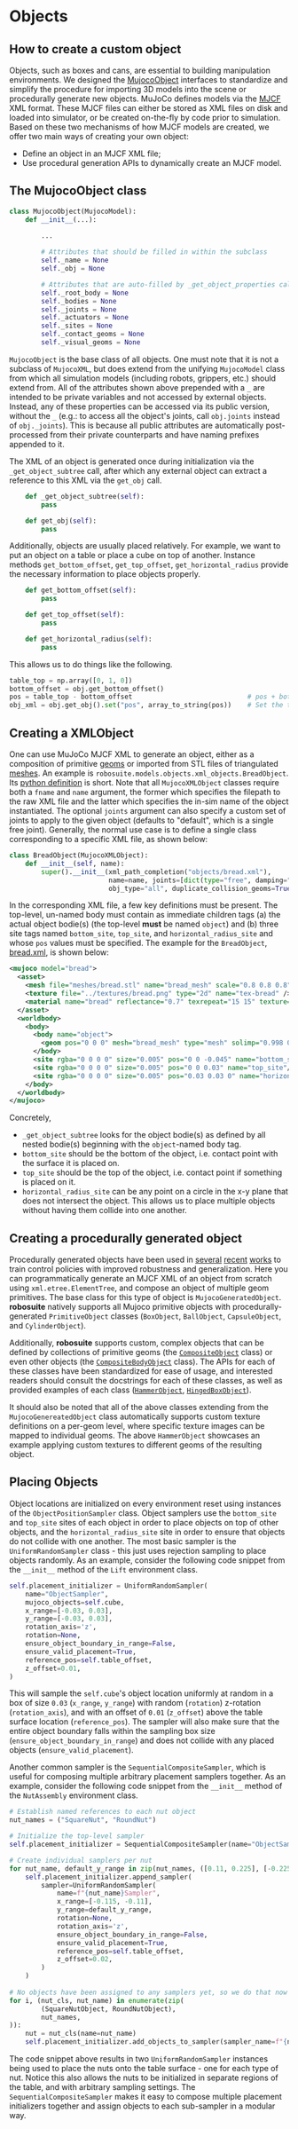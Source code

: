 # Objects

## How to create a custom object
Objects, such as boxes and cans, are essential to building manipulation environments. We designed the [MujocoObject](../../../robosuite/models/objects/objects.py) interfaces to standardize and simplify the procedure for importing 3D models into the scene or procedurally generate new objects. MuJoCo defines models via the [MJCF](http://www.mujoco.org/book/modeling.html) XML format. These MJCF files can either be stored as XML files on disk and loaded into simulator, or be created on-the-fly by code prior to simulation. Based on these two mechanisms of how MJCF models are created, we offer two main ways of creating your own object:

* Define an object in an MJCF XML file;
* Use procedural generation APIs to dynamically create an MJCF model.

## The MujocoObject class
```python
class MujocoObject(MujocoModel):
    def __init__(...):
        
        ...

        # Attributes that should be filled in within the subclass
        self._name = None
        self._obj = None

        # Attributes that are auto-filled by _get_object_properties call
        self._root_body = None
        self._bodies = None
        self._joints = None
        self._actuators = None
        self._sites = None
        self._contact_geoms = None
        self._visual_geoms = None
```
`MujocoObject` is the base class of all objects. One must note that it is not a subclass of `MujocoXML`, but does extend from the unifying `MujocoModel` class from which all simulation models (including robots, grippers, etc.) should extend from. All of the attributes shown above prepended with a `_` are intended to be private variables and not accessed by external objects. Instead, any of these properties can be accessed via its public version, without the `_` (e.g.: to access all the object's joints, call `obj.joints` instead of `obj._joints`). This is because all public attributes are automatically post-processed from their private counterparts and have naming prefixes appended to it.

The XML of an object is generated once during initialization via the `_get_object_subtree` call, after which any external object can extract a reference to this XML via the `get_obj` call.
```python
    def _get_object_subtree(self):
        pass

    def get_obj(self):
        pass
```

Additionally, objects are usually placed relatively. For example, we want to put an object on a table or place a cube on top of another. Instance methods `get_bottom_offset`, `get_top_offset`, `get_horizontal_radius` provide the necessary information to place objects properly. 
```python
    def get_bottom_offset(self):
        pass

    def get_top_offset(self):
        pass

    def get_horizontal_radius(self):
        pass
```
This allows us to do things like the following.
```python
table_top = np.array([0, 1, 0])
bottom_offset = obj.get_bottom_offset()
pos = table_top - bottom_offset                             # pos + bottom_offset = table_top
obj_xml = obj.get_obj().set("pos", array_to_string(pos))    # Set the top-level body of this object
```

## Creating a XMLObject
One can use MuJoCo MJCF XML to generate an object, either as a composition of primitive [geoms](http://mujoco.org/book/modeling.html#geom) or imported from STL files of triangulated [meshes](http://www.mujoco.org/book/modeling.html#mesh). An example is `robosuite.models.objects.xml_objects.BreadObject`. Its [python definition](../../../robosuite/models/objects/xml_objects.py#L41) is short. Note that all `MujocoXMLObject` classes require both a `fname` and `name` argument, the former which specifies the filepath to the raw XML file and the latter which specifies the in-sim name of the object instantiated. The optional `joints` argument can also specify a custom set of joints to apply to the given object (defaults to "default", which is a single free joint). Generally, the normal use case is to define a single class corresponding to a specific XML file, as shown below:
```python
class BreadObject(MujocoXMLObject):
    def __init__(self, name):
        super().__init__(xml_path_completion("objects/bread.xml"),
                         name=name, joints=[dict(type="free", damping="0.0005")],
                         obj_type="all", duplicate_collision_geoms=True)
```

In the corresponding XML file, a few key definitions must be present. The top-level, un-named body must contain as immediate children tags (a) the actual object bodie(s) (the top-level **must** be named `object`) and (b) three site tags named `bottom_site`, `top_site`, and `horizontal_radius_site` and whose `pos` values must be specified. The example for the `BreadObject`, [bread.xml](../robosuite/models/assets/objects/bread.xml), is shown below:
```xml
<mujoco model="bread">
  <asset>
    <mesh file="meshes/bread.stl" name="bread_mesh" scale="0.8 0.8 0.8"/>
    <texture file="../textures/bread.png" type="2d" name="tex-bread" />
    <material name="bread" reflectance="0.7" texrepeat="15 15" texture="tex-bread" texuniform="true"/>
  </asset>
  <worldbody>
    <body>
      <body name="object">
        <geom pos="0 0 0" mesh="bread_mesh" type="mesh" solimp="0.998 0.998 0.001" solref="0.001 1" density="50" friction="0.95 0.3 0.1"  material="bread" group="0" condim="4"/>
      </body>
      <site rgba="0 0 0 0" size="0.005" pos="0 0 -0.045" name="bottom_site"/>
      <site rgba="0 0 0 0" size="0.005" pos="0 0 0.03" name="top_site"/>
      <site rgba="0 0 0 0" size="0.005" pos="0.03 0.03 0" name="horizontal_radius_site"/>
    </body>
  </worldbody>
</mujoco>
```
Concretely,
* `_get_object_subtree` looks for the object bodie(s) as defined by all nested bodie(s) beginning with the `object`-named body tag.
* `bottom_site` should be the bottom of the object, i.e. contact point with the surface it is placed on.
* `top_site` should be the top of the object, i.e. contact point if something is placed on it.
* `horizontal_radius_site` can be any point on a circle in the x-y plane that does not intersect the object. This allows us to place multiple objects without having them collide into one another.

## Creating a procedurally generated object
Procedurally generated objects have been used in [several](https://arxiv.org/abs/1802.09564) [recent](https://arxiv.org/abs/1806.09266) [works](https://arxiv.org/abs/1709.07857) to train control policies with improved robustness and generalization. Here you can programmatically generate an MJCF XML of an object from scratch using `xml.etree.ElementTree`, and compose an object of multiple geom primitives. The base class for this type of object is `MujocoGeneratedObject`.
**robosuite** natively supports all Mujoco primitive objects with procedurally-generated `PrimitiveObject` classes (`BoxObject`, `BallObject`, `CapsuleObject`, and `CylinderObject`).

Additionally, **robosuite** supports custom, complex objects that can be defined by collections of primitive geoms (the [`CompositeObject`](../../../robosuite/models/objects/generated_objects.py#L257) class) or even other objects (the [`CompositeBodyObject`](../../../robosuite/models/objects/generated_objects.py#L10) class). The APIs for each of these classes have been standardized for ease of usage, and interested readers should consult the docstrings for each of these classes, as well as provided examples of each class ([`HammerObject`](../../../robosuite/models/objects/composite/hammer.py), [`HingedBoxObject`](../../../robosuite/models/objects/composite_body/hinged_box.py)).

It should also be noted that all of the above classes extending from the `MujocoGenereatedObject` class automatically supports custom texture definitions on a per-geom level, where specific texture images can be mapped to individual geoms. The above `HammerObject` showcases an example applying custom textures to different geoms of the resulting object.

## Placing Objects

Object locations are initialized on every environment reset using instances of the `ObjectPositionSampler` class. Object samplers use the `bottom_site` and `top_site` sites of each object in order to place objects on top of other objects, and the `horizontal_radius_site` site in order to ensure that objects do not collide with one another. The most basic sampler is the `UniformRandomSampler` class - this just uses rejection sampling to place objects randomly. As an example, consider the following code snippet from the `__init__` method of the `Lift` environment class.

```python
self.placement_initializer = UniformRandomSampler(
    name="ObjectSampler",
    mujoco_objects=self.cube,
    x_range=[-0.03, 0.03],
    y_range=[-0.03, 0.03],
    rotation_axis='z',
    rotation=None,
    ensure_object_boundary_in_range=False,
    ensure_valid_placement=True,
    reference_pos=self.table_offset,
    z_offset=0.01,
)
```

This will sample the `self.cube`'s object location uniformly at random in a box of size `0.03` (`x_range`, `y_range`) with random (`rotation`) z-rotation (`rotation_axis`), and with an offset of `0.01` (`z_offset`) above the table surface location (`reference_pos`). The sampler will also make sure that the entire object boundary falls within the sampling box size (`ensure_object_boundary_in_range`) and does not collide with any placed objects (`ensure_valid_placement`).

Another common sampler is the `SequentialCompositeSampler`, which is useful for composing multiple arbitrary placement samplers together. As an example, consider the following code snippet from the `__init__` method of the `NutAssembly` environment class. 

```python
# Establish named references to each nut object
nut_names = ("SquareNut", "RoundNut")

# Initialize the top-level sampler
self.placement_initializer = SequentialCompositeSampler(name="ObjectSampler")

# Create individual samplers per nut
for nut_name, default_y_range in zip(nut_names, ([0.11, 0.225], [-0.225, -0.11])):
    self.placement_initializer.append_sampler(
        sampler=UniformRandomSampler(
            name=f"{nut_name}Sampler",
            x_range=[-0.115, -0.11],
            y_range=default_y_range,
            rotation=None,
            rotation_axis='z',
            ensure_object_boundary_in_range=False,
            ensure_valid_placement=True,
            reference_pos=self.table_offset,
            z_offset=0.02,
        )
    )
   
# No objects have been assigned to any samplers yet, so we do that now
for i, (nut_cls, nut_name) in enumerate(zip(
        (SquareNutObject, RoundNutObject),
        nut_names,
)):
    nut = nut_cls(name=nut_name)
    self.placement_initializer.add_objects_to_sampler(sampler_name=f"{nut_name}Sampler", mujoco_objects=nut)
```

The code snippet above results in two `UniformRandomSampler` instances being used to place the nuts onto the table surface - one for each type of nut. Notice this also allows the nuts to be initialized in separate regions of the table, and with arbitrary sampling settings. The `SequentialCompositeSampler` makes it easy to compose multiple placement initializers together and assign objects to each sub-sampler in a modular way.